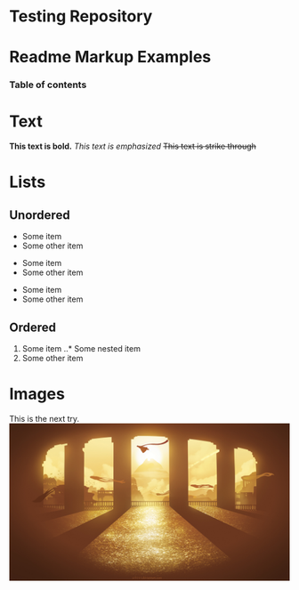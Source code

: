 # Testing Repository

# Readme Markup Examples

### Table of contents

# Text
**This text is bold.**
*This text is emphasized*
~~This text is strike through~~

# Lists
## Unordered
* Some item
* Some other item

+ Some item
+ Some other item

- Some item
- Some other item

## Ordered
1. Some item
..* Some nested item
2. Some other item

# Images
This is the next try.
![Temple](https://github.com/hristodobrev/TestingRepository/blob/master/test.jpg)
